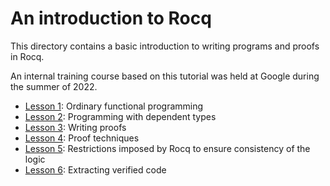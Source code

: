 # An introduction to Rocq

This directory contains a basic introduction to writing programs and proofs in Rocq.

An internal training course based on this tutorial was held at Google during the summer of 2022.

- [Lesson 1](https://github.com/stepchowfun/proofs/blob/main/proofs/tutorial/lesson1_functional_programming.v)<!-- [file:proofs/tutorial/lesson1_functional_programming.v] -->: Ordinary functional programming
- [Lesson 2](https://github.com/stepchowfun/proofs/blob/main/proofs/tutorial/lesson2_dependent_types.v)<!-- [file:proofs/tutorial/lesson2_dependent_types.v] -->: Programming with dependent types
- [Lesson 3](https://github.com/stepchowfun/proofs/blob/main/proofs/tutorial/lesson3_logic.v)<!-- [file:proofs/tutorial/lesson3_logic.v] -->: Writing proofs
- [Lesson 4](https://github.com/stepchowfun/proofs/blob/main/proofs/tutorial/lesson4_proof_techniques.v)<!-- [file:proofs/tutorial/lesson4_proof_techniques.v] -->: Proof techniques
- [Lesson 5](https://github.com/stepchowfun/proofs/blob/main/proofs/tutorial/lesson5_consistency.v)<!-- [file:proofs/tutorial/lesson5_consistency.v] -->: Restrictions imposed by Rocq to ensure consistency of the logic
- [Lesson 6](https://github.com/stepchowfun/proofs/blob/main/proofs/tutorial/lesson6_extraction.v)<!-- [file:proofs/tutorial/lesson6_extraction.v] -->: Extracting verified code
